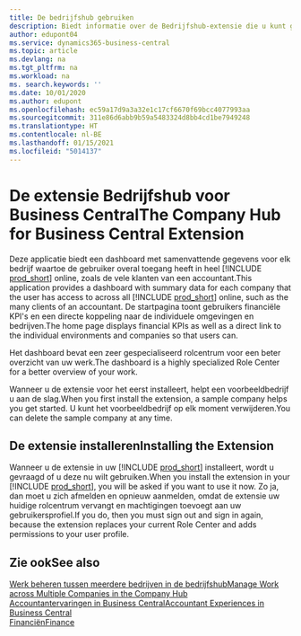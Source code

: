 ```yaml
---
title: De bedrijfshub gebruiken
description: Biedt informatie over de Bedrijfshub-extensie die u kunt gebruiken om werk voor meerdere bedrijven in Business Central te beheren.
author: edupont04
ms.service: dynamics365-business-central
ms.topic: article
ms.devlang: na
ms.tgt_pltfrm: na
ms.workload: na
ms. search.keywords: ''
ms.date: 10/01/2020
ms.author: edupont
ms.openlocfilehash: ec59a17d9a3a32e1c17cf6670f69bcc4077993aa
ms.sourcegitcommit: 311e86d6abb9b59a5483324d8bb4cd1be7949248
ms.translationtype: HT
ms.contentlocale: nl-BE
ms.lasthandoff: 01/15/2021
ms.locfileid: "5014137"
---
```

# <a name="the-company-hub-for-business-central-extension"></a><span data-ttu-id="a2f1d-103">De extensie Bedrijfshub voor Business Central</span><span class="sxs-lookup"><span data-stu-id="a2f1d-103">The Company Hub for Business Central Extension</span></span>

<span data-ttu-id="a2f1d-104">Deze applicatie biedt een dashboard met samenvattende gegevens voor elk bedrijf waartoe de gebruiker overal toegang heeft in heel [!INCLUDE [prod_short](includes/prod_short.md)] online, zoals de vele klanten van een accountant.</span><span class="sxs-lookup"><span data-stu-id="a2f1d-104">This application provides a dashboard with summary data for each company that the user has access to across all [!INCLUDE [prod_short](includes/prod_short.md)] online, such as the many clients of an accountant.</span></span> <span data-ttu-id="a2f1d-105">De startpagina toont gebruikers financiële KPI's en een directe koppeling naar de individuele omgevingen en bedrijven.</span><span class="sxs-lookup"><span data-stu-id="a2f1d-105">The home page displays financial KPIs as well as a direct link to the individual environments and companies so that users can.</span></span>

<span data-ttu-id="a2f1d-106">Het dashboard bevat een zeer gespecialiseerd rolcentrum voor een beter overzicht van uw werk.</span><span class="sxs-lookup"><span data-stu-id="a2f1d-106">The dashboard is a highly specialized Role Center for a better overview of your work.</span></span>

<span data-ttu-id="a2f1d-107">Wanneer u de extensie voor het eerst installeert, helpt een voorbeeldbedrijf u aan de slag.</span><span class="sxs-lookup"><span data-stu-id="a2f1d-107">When you first install the extension, a sample company helps you get started.</span></span> <span data-ttu-id="a2f1d-108">U kunt het voorbeeldbedrijf op elk moment verwijderen.</span><span class="sxs-lookup"><span data-stu-id="a2f1d-108">You can delete the sample company at any time.</span></span>

## <a name="installing-the-extension"></a><span data-ttu-id="a2f1d-109">De extensie installeren</span><span class="sxs-lookup"><span data-stu-id="a2f1d-109">Installing the Extension</span></span>

<span data-ttu-id="a2f1d-110">Wanneer u de extensie in uw [!INCLUDE [prod_short](includes/prod_short.md)] installeert, wordt u gevraagd of u deze nu wilt gebruiken.</span><span class="sxs-lookup"><span data-stu-id="a2f1d-110">When you install the extension in your [!INCLUDE [prod_short](includes/prod_short.md)], you will be asked if you want to use it now.</span></span> <span data-ttu-id="a2f1d-111">Zo ja, dan moet u zich afmelden en opnieuw aanmelden, omdat de extensie uw huidige rolcentrum vervangt en machtigingen toevoegt aan uw gebruikersprofiel.</span><span class="sxs-lookup"><span data-stu-id="a2f1d-111">If you do, then you must sign out and sign in again, because the extension replaces your current Role Center and adds permissions to your user profile.</span></span>

## <a name="see-also"></a><span data-ttu-id="a2f1d-112">Zie ook</span><span class="sxs-lookup"><span data-stu-id="a2f1d-112">See also</span></span>

[<span data-ttu-id="a2f1d-113">Werk beheren tussen meerdere bedrijven in de bedrijfshub</span><span class="sxs-lookup"><span data-stu-id="a2f1d-113">Manage Work across Multiple Companies in the Company Hub</span></span>](company-hub.md)  
[<span data-ttu-id="a2f1d-114">Accountantervaringen in Business Central</span><span class="sxs-lookup"><span data-stu-id="a2f1d-114">Accountant Experiences in Business Central </span></span>](finance-accounting.md)  
[<span data-ttu-id="a2f1d-115">Financiën</span><span class="sxs-lookup"><span data-stu-id="a2f1d-115">Finance</span></span>](finance.md)  
